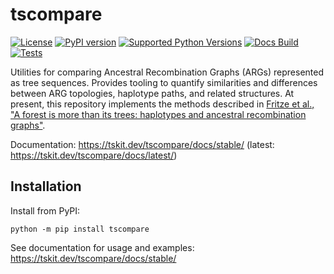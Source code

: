 # tscompare

[![License](https://img.shields.io/github/license/tskit-dev/tscompare)](https://github.com/tskit-dev/tscompare/blob/main/LICENSE) [![PyPI version](https://img.shields.io/pypi/v/tscompare.svg)](https://pypi.org/project/tscompare/) [![Supported Python Versions](https://img.shields.io/pypi/pyversions/tscompare.svg)](https://pypi.org/project/tscompare/) [![Docs Build](https://github.com/tskit-dev/tscompare/actions/workflows/docs.yml/badge.svg)](https://github.com/tskit-dev/tscompare/actions/workflows/docs.yml) [![Tests](https://github.com/tskit-dev/tscompare/actions/workflows/tests.yml/badge.svg)](https://github.com/tskit-dev/tscompare/actions/workflows/tests.yml)

Utilities for comparing Ancestral Recombination Graphs (ARGs) represented as tree sequences. Provides tooling to quantify similarities and differences between ARG topologies, haplotype paths, and related structures. At present, this repository implements the methods described in
[Fritze et al., "A forest is more than its trees: haplotypes and ancestral recombination graphs"](https://doi.org/10.1101/2024.11.30.626138).

Documentation: https://tskit.dev/tscompare/docs/stable/ (latest: https://tskit.dev/tscompare/docs/latest/)

## Installation

Install from PyPI:

```
python -m pip install tscompare
```

See documentation for usage and examples: https://tskit.dev/tscompare/docs/stable/
